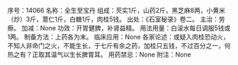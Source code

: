 序号：14066
名称：全生至宝丹
组成：芡实1斤，山药2斤，黑芝麻8两，小黄米（炒）3斤，薏仁1斤，白糖1斤，肉桂5钱。
出处：《石室秘录》卷二。
主治：劳瘵。
加减：None
功效：开胃健脾，补肾益精。
用法用量：白滚水每日调服5钱或1两。
制备方法：上药各为末。
临床应用：None
各家论述：或疑入肉桂恐动火，不知人非命门之火，不能生长，于七斤有余之药，加桂只五钱，不过百分之一，何热之有？正取其温气以生长脾胃耳。
用药禁忌：None
附注：None
